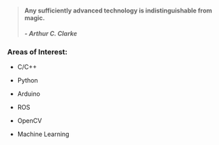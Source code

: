 > #### Any sufficiently advanced technology is indistinguishable from magic.
> ##### - Arthur C. Clarke 



### Areas of Interest:

- C/C++

- Python

- Arduino

- ROS

- OpenCV

- Machine Learning
